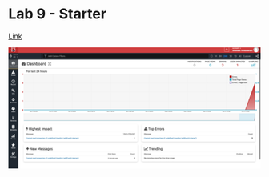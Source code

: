 # Lab 9 - Starter

[Link](https://shashankvenkatramani.github.io/Lab9_Starter/)

![TrackJSImage](trackjs.png)